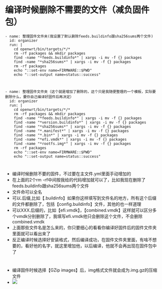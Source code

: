 # 编译时候删除不需要的文件（减负固件包）

    - name: 整理固件文件夹(我设置了默认删除feeds.buildinfo跟sha256sums两个文件)
      id: organizer
      run: |
        cd openwrt/bin/targets/*/*
        rm -rf packages && mkdir packages
        find -name "*feeds.buildinfo*" | xargs -i mv -f {} packages
        find -name "*sha256sums*" | xargs -i mv -f {} packages
        rm -rf packages
        echo "::set-env name=FIRMWARE::$PWD"
        echo "::set-output name=status::success"

#


    - name: 整理固件文件夹（这个就是增加了删除的，这个只是我随便整理的一个模板，实际要删除什么，要你自己编译好固件后再决定）
      id: organizer
      run: |
        cd openwrt/bin/targets/*/*
        rm -rf packages && mkdir packages
        find -name "*feeds.buildinfo*" | xargs -i mv -f {} packages
        find -name "*version.buildinfo*" | xargs -i mv -f {} packages
        find -name "*sha256sums*" | xargs -i mv -f {} packages
        find -name "*.manifest*" | xargs -i mv -f {} packages
        find -name "*.bin*" | xargs -i mv -f {} packages
        find -name "*efi.vmdk*" | xargs -i mv -f {} packages
        find -name "*rootfs.img*" | xargs -i mv -f {} packages
        rm -rf packages
        echo "::set-env name=FIRMWARE::$PWD"
        echo "::set-output name=status::success"
        
 #       
-  编译时候删除不要的固件，不过要在主文件.yml里面手动增加的     
- 在上面的2个rm -rf中间按我给的代码增加就可以了，比如我现在删除了feeds.buildinfo跟sha256sums两个文件
- 文件命可以全名
- 可以.后缀,比如【.buildinfo】如果你这样填写到文件名的地方，所有这个后缀的文件都删除了，包括【config.buildinfo】文件，其他的也一样道理
- 可以XXX.后缀的，比如【efi.vmdk】，【combined.vmdk】这样就可以区分多个vmdk分别删除了，我填写efi.vmdk他只会删除这个文件，不会删除combined.vmdk
- 上面那些文件名是怎么来的，你只要细心的看看你编译好固件后的固件文件夹里面就可以看出来了
- 反正编译时候选择好安装格式，然后编译成功，在固件文件夹里面，有啥不想要的，看好他的名字，就这里增加他，以后编译，他就不会再出现在固件包中了
#
#
#
- 编译固件时候选择【GZip images】后，img格式文件就会成为.img.gz的压缩文件
- <img src="https://github.com/danshui-git/shuoming/blob/master/doc/gujian.png" />
